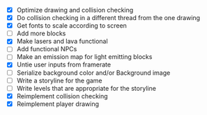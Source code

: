 - [X] Optimize drawing and collision checking
- [X] Do collision checking in a different thread from the one drawing
- [X] Get fonts to scale according to screen
- [ ] Add more blocks
- [X] Make lasers and lava functional
- [ ] Add functional NPCs
- [ ] Make an emission map for light emitting blocks
- [X] Untie user inputs from framerate
- [ ] Serialize background color and/or Background image
- [ ] Write a storyline for the game
- [ ] Write levels that are appropriate for the storyline
- [X] Reimplement collision checking
- [X] Reimplement player drawing
